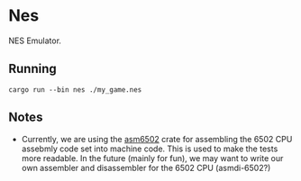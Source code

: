 # Nes

NES Emulator.

## Running

```
cargo run --bin nes ./my_game.nes
```

## Notes

- Currently, we are using the [asm6502](https://crates.io/crates/asm6502) crate for assembling the 6502 CPU assebmly code set into machine code. This is used to make the tests more readable. In the future (mainly for fun), we may want to write our own assembler and disassembler for the 6502 CPU (asmdi-6502?)
